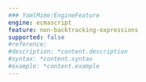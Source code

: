 ```yaml
---
### YamlMime:EngineFeature
engine: ecmascript
feature: non-backtracking-expressions
supported: false
#reference: 
#description: *content.description
#syntax: *content.syntax
#example: *content.example
---
```

